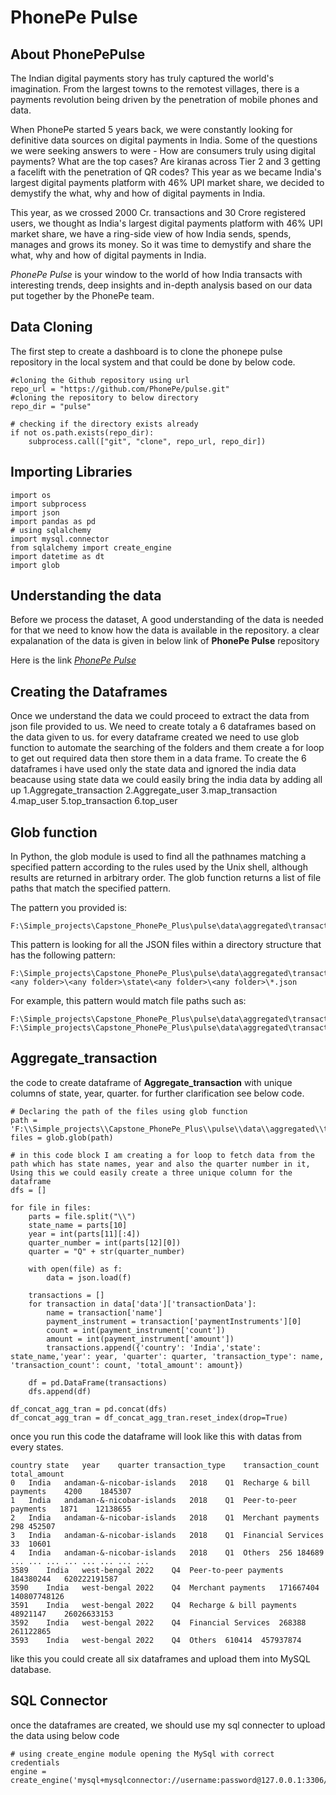 # PhonePe Pulse
## About PhonePePulse

The Indian digital payments story has truly captured the world's imagination. From the largest towns to the remotest villages, there is a payments revolution being driven by the penetration of mobile phones and data.

When PhonePe started 5 years back, we were constantly looking for definitive data sources on digital payments in India. Some of the questions we were seeking answers to were - How are consumers truly using digital payments? What are the top cases? Are kiranas across Tier 2 and 3 getting a facelift with the penetration of QR codes?
This year as we became India's largest digital payments platform with 46% UPI market share, we decided to demystify the what, why and how of digital payments in India.

This year, as we crossed 2000 Cr. transactions and 30 Crore registered users, we thought as India's largest digital payments platform with 46% UPI market share, we have a ring-side view of how India sends, spends, manages and grows its money. So it was time to demystify and share the what, why and how of digital payments in India.

*PhonePe Pulse* is your window to the world of how India transacts with interesting trends, deep insights and in-depth analysis based on our data put together by the PhonePe team.

## Data Cloning

The first step to create a dashboard is to clone the phonepe pulse repository in the local system and that could be done by below code.

```
#cloning the Github repository using url
repo_url = "https://github.com/PhonePe/pulse.git"
#cloning the repository to below directory
repo_dir = "pulse"

# checking if the directory exists already
if not os.path.exists(repo_dir):
    subprocess.call(["git", "clone", repo_url, repo_dir]) 
```

## Importing Libraries

```
import os
import subprocess
import json
import pandas as pd
# using sqlalchemy
import mysql.connector
from sqlalchemy import create_engine
import datetime as dt 
import glob
```
## Understanding the data

Before we process the dataset, A good understanding of the data is needed for that we need to know how the data is available in the repository.
a clear expalanation of the data is given in below link of **PhonePe Pulse** repository

Here is the link [*PhonePe Pulse*](https://github.com/PhonePe/pulse.git)

## Creating the Dataframes

Once we understand the data we could proceed to extract the data from json file provided to us. We need to create totaly a 6 dataframes based on the data given to us.
for every dataframe created we need to use glob function to automate the searching of the folders and them create a for loop to get out required data then store them in a data frame. To create the 6 dataframes i have used only the state data and ignored the india data beacause using state data we could easily bring the india data by adding all up
1.Aggregate_transaction
2.Aggregate_user
3.map_transaction
4.map_user
5.top_transaction
6.top_user

## Glob function

In Python, the glob module is used to find all the pathnames matching a specified pattern according to the rules used by the Unix shell, although results are returned in arbitrary order. The glob function returns a list of file paths that match the specified pattern.

The pattern you provided is:

```
F:\Simple_projects\Capstone_PhonePe_Plus\pulse\data\aggregated\transaction\*\*\state\*\*\*.json
```

This pattern is looking for all the JSON files within a directory structure that has the following pattern:

```
F:\Simple_projects\Capstone_PhonePe_Plus\pulse\data\aggregated\transaction\<any folder>\<any folder>\state\<any folder>\<any folder>\*.json

```
For example, this pattern would match file paths such as:

```
F:\Simple_projects\Capstone_PhonePe_Plus\pulse\data\aggregated\transaction\folder1\folder2\state\folder3\folder4\file1.json
F:\Simple_projects\Capstone_PhonePe_Plus\pulse\data\aggregated\transaction\folder5\folder6\state\folder7\folder8\file2.json
```
## Aggregate_transaction
the code to create dataframe of **Aggregate_transaction** with unique columns of state, year, quarter. for further clarification see below code.

```
# Declaring the path of the files using glob function
path = 'F:\\Simple_projects\\Capstone_PhonePe_Plus\\pulse\\data\\aggregated\\transaction\\*\\*\\state\\*\\*\\*.json'
files = glob.glob(path)
```

```
# in this code block I am creating a for loop to fetch data from the path which has state names, year and also the quarter number in it, Using this we could easily create a three unique column for the dataframe
dfs = []

for file in files: 
    parts = file.split("\\")
    state_name = parts[10]
    year = int(parts[11][:4])
    quarter_number = int(parts[12][0])
    quarter = "Q" + str(quarter_number)
    
    with open(file) as f:
        data = json.load(f)
    
    transactions = []
    for transaction in data['data']['transactionData']:
        name = transaction['name']
        payment_instrument = transaction['paymentInstruments'][0]
        count = int(payment_instrument['count'])
        amount = int(payment_instrument['amount'])
        transactions.append({'country': 'India','state': state_name,'year': year, 'quarter': quarter, 'transaction_type': name, 'transaction_count': count, 'total_amount': amount})
    
    df = pd.DataFrame(transactions)
    dfs.append(df)

df_concat_agg_tran = pd.concat(dfs)
df_concat_agg_tran = df_concat_agg_tran.reset_index(drop=True)

```
once you run this code the dataframe will look like this with datas from every states.

```
country	state	year	quarter	transaction_type	transaction_count	total_amount
0	India	andaman-&-nicobar-islands	2018	Q1	Recharge & bill payments	4200	1845307
1	India	andaman-&-nicobar-islands	2018	Q1	Peer-to-peer payments	1871	12138655
2	India	andaman-&-nicobar-islands	2018	Q1	Merchant payments	298	452507
3	India	andaman-&-nicobar-islands	2018	Q1	Financial Services	33	10601
4	India	andaman-&-nicobar-islands	2018	Q1	Others	256	184689
...	...	...	...	...	...	...	...
3589	India	west-bengal	2022	Q4	Peer-to-peer payments	184380244	620222191587
3590	India	west-bengal	2022	Q4	Merchant payments	171667404	140807748126
3591	India	west-bengal	2022	Q4	Recharge & bill payments	48921147	26026633153
3592	India	west-bengal	2022	Q4	Financial Services	268388	261122865
3593	India	west-bengal	2022	Q4	Others	610414	457937874
```

like this you could create all six dataframes and upload them into MySQL database.

## SQL Connector

once the dataframes are created, we should use my sql connecter to upload the data using below code

```
# using create_engine module opening the MySql with correct credentials
engine = create_engine('mysql+mysqlconnector://username:password@127.0.0.1:3306/databasename')
```
